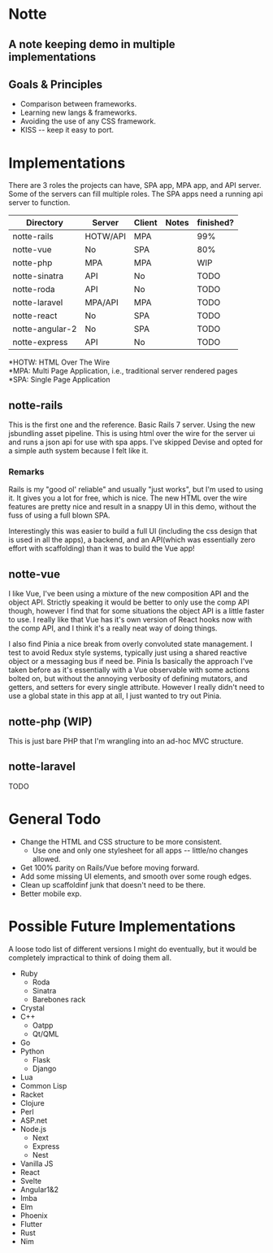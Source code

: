 # Notte
## A note keeping demo in multiple implementations
## Goals & Principles 
- Comparison between frameworks.
- Learning new langs & frameworks.
- Avoiding the use of any CSS framework.
- KISS -- keep it easy to port.

# Implementations
There are 3 roles the projects can have, SPA app, MPA app, and API server. Some of the servers can fill multiple roles. The SPA apps need a running api server to function.

|Directory|Server|Client|Notes|finished?|
|---------|------|------|-----|---------|
|notte-rails|HOTW/API|MPA||99%|
|notte-vue|No|SPA||80%|
|notte-php|MPA|MPA||WIP|
|notte-sinatra|API|No||TODO|
|notte-roda|API|No||TODO|
|notte-laravel|MPA/API|MPA||TODO|
|notte-react|No|SPA||TODO|
|notte-angular-2|No|SPA||TODO|
|notte-express|API|No||TODO|

*HOTW: HTML Over The Wire  
*MPA: Multi Page Application, i.e., traditional server rendered pages  
*SPA: Single Page Application  

## notte-rails
This is the first one and the reference. Basic Rails 7 server. Using the new jsbundling asset pipeline. This is using html over the wire for the server ui and runs a json api for use with spa apps. I've skipped Devise and opted for a simple auth system because I felt like it.

### Remarks

Rails is my "good ol' reliable" and usually "just works", but I'm used to using it. It gives you a lot for free, which is nice. The new HTML over the wire features are pretty nice and result in a snappy UI in this demo, without the fuss of using a full blown SPA.

Interestingly this was easier to build a full UI (including the css design that is used in all the apps), a backend, and an API(which was essentially zero effort with scaffolding) than it was to build the Vue app!

## notte-vue

I like Vue, I've been using a mixture of the new composition API and the object API. Strictly speaking it would be better to only use the comp API though, however I find that for some situations the object API is a little faster to use. I really like that Vue has it's own version of React hooks now with the comp API, and I think it's a really neat way of doing things.

I also find Pinia a nice break from overly convoluted state management. I test to avoid Redux style systems, typically just using a shared reactive object or a messaging bus if need be. Pinia Is basically the approach I've taken before as it's essentially with a Vue observable with some actions bolted on, but without the annoying verbosity of defining mutators, and getters, and setters for every single attribute. However I really didn't need to use a global state in this app at all, I just wanted to try out Pinia.

## notte-php (WIP)

This is just bare PHP that I'm wrangling into an ad-hoc MVC structure.

## notte-laravel
TODO

# General Todo

- Change the HTML and CSS structure to be more consistent.
  - Use one and only one stylesheet for all apps -- little/no changes allowed.
- Get 100% parity on Rails/Vue before moving forward.
- Add some missing UI elements, and smooth over some rough edges.
- Clean up scaffoldinf junk that doesn't need to be there.
- Better mobile exp.

# Possible Future Implementations

A loose todo list of different versions I might do eventually, but it would be completely impractical to think of doing them all.

- Ruby
  - Roda
  - Sinatra
  - Barebones rack
- Crystal
- C++
  - Oatpp
  - Qt/QML
- Go
- Python
  - Flask
  - Django
- Lua
- Common Lisp
- Racket
- Clojure
- Perl
- ASP.net
- Node.js
  - Next
  - Express
  - Nest
- Vanilla JS
- React
- Svelte
- Angular1&2
- Imba
- Elm
- Phoenix
- Flutter
- Rust
- Nim
